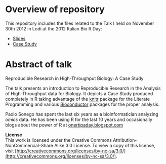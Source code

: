 Overview of repository
===
This repository includes the files related to the Talk I held on November 30th 2012 in Lodi at the 2012 Italian Bio R Day:

* [Slides](https://github.com/onertipaday/ItalianBioRDay2012/tree/master/Slides)
* [Case Study](https://github.com/onertipaday/ItalianBioRDay2012/tree/master/CaseStudy)

Abstract of talk
===
Reproducible Research in High-Throughput Biology: A Case Study

The talk presents an introduction to Reproducible Research in the Analysis of High-Throughput data for Biology. It depicts a Case Study produced completely in R taking advantage of the [knitr](http://yihui.name/knitr/) package for the Literate Programming and various [Bioconductor](http://www.bioconductor.org/) packages for the proper analysis.

Paolo Sonego has spent the last six years as a bioinformatician analyzing _omics_ data. 
He has been using R for the last 10 years and occasionally blogs about the power of R at [onertipaday.blogspot.com](onertipaday.blogspot.com)

**License**   
This work is licensed under the Creative Commons Attribution-NonCommercial-Share Alike 3.0 License.
To view a copy of this license, visit [http://creativecommons.org/licenses/by-nc-sa/3.0/](http://creativecommons.org/licenses/by-nc-sa/3.0/).
